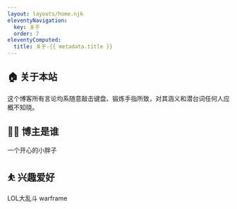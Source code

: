 ```yaml
---
layout: layouts/home.njk
eleventyNavigation:
  key: 关于
  order: 7
eleventyComputed:
  title: 关于-{{ metadata.title }}
---
```


## 🏠 关于本站 ##
这个博客所有言论均系随意敲击键盘、锻炼手指所致，对其涵义和潜台词任何人应概不知晓。
## 👨‍💻 博主是谁 ##
一个开心的小胖子
## ⛹ 兴趣爱好 ##
LOL大乱斗 warframe

